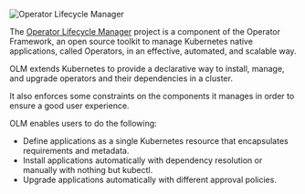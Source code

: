 ![Operator Lifecycle Manager](https://raw.githubusercontent.com/madorn/learn-katacoda/master/operatorframework/operator-lifecycle-manager/assets/images/olm-logo.png)

The [Operator Lifecycle Manager](https://github.com/operator-framework/operator-lifecycle-manager) project is a component of the Operator Framework, an open source toolkit to manage Kubernetes native applications, called Operators, in an effective, automated, and scalable way.

OLM extends Kubernetes to provide a declarative way to install, manage, and upgrade operators and their dependencies in a cluster.

It also enforces some constraints on the components it manages in order to ensure a good user experience.

OLM enables users to do the following:

* Define applications as a single Kubernetes resource that encapsulates requirements and metadata.
* Install applications automatically with dependency resolution or manually with nothing but kubectl.
* Upgrade applications automatically with different approval policies.